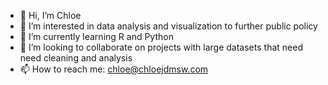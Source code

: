 - 👋 Hi, I’m Chloe 
- 👀 I’m interested in data analysis and visualization to further public policy 
- 🌱 I’m currently learning R and Python 
- 💞️ I’m looking to collaborate on projects with large datasets that need need cleaning and analysis
- 📫 How to reach me:  chloe@chloejdmsw.com

<!---
chloejdmsw/chloejdmsw is a ✨ special ✨ repository because its `README.md` (this file) appears on your GitHub profile.
You can click the Preview link to take a look at your changes.
--->
